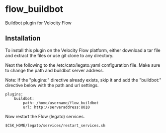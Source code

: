 flow\_buildbot
=============

Buildbot plugin for Velocity Flow

Installation
------------

To install this plugin on the Velocity Flow platform, either download a tar file
and extract the files or use git clone to any directory.

Next the following to the /etc/cato/legato.yaml configuration file.
Make sure to change the path and buildbot server address.

Note: If the "plugins:" directive already exists, skip it and add the "buildbot:" 
directive below with the path and url settings.
```
plugins:
    buildbot:
        path: /home/username/flow_buildbot
        url: http://serveraddress:8010 
```

Now restart the Flow (legato) services.
```
$CSK_HOME/legato/services/restart_services.sh
```
